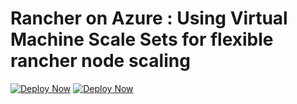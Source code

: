 # Rancher on Azure : Using Virtual Machine Scale Sets for flexible rancher node scaling

[![Deploy Now](http://azuredeploy.net/deploybutton.png)](https://portal.azure.com/#create/Microsoft.Template/uri/https%3A%2F%2Fraw.githubusercontent.com%2Fxylosdevops%2FXylos-ARM-Docker-Rancher%2Fmaster%2Fnodes-vmss-internal%2Fazuredeploy.json)
[![Deploy Now](https://camo.githubusercontent.com/536ab4f9bc823c2e0ce72fb610aafda57d8c6c12/687474703a2f2f61726d76697a2e696f2f76697375616c697a65627574746f6e2e706e67)](http://armviz.io/#/?load=https%3A%2F%2Fraw.githubusercontent.com%2Fxylosdevops%2FXylos-ARM-Docker-Rancher%2Fmaster%2Fnodes-vmss-internal%2Fazuredeploy.json)
